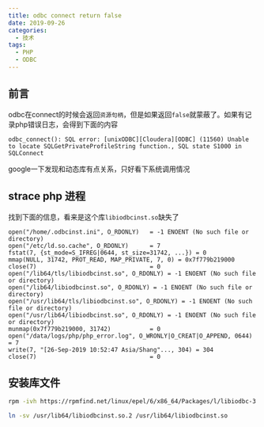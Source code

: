 ```yaml
---
title: odbc connect return false
date: 2019-09-26
categories:
  - 技术
tags: 
  - PHP
  - ODBC
---
```


## 前言

odbc在connect的时候会返回``资源句柄``，但是如果返回``false``就蒙蔽了。如果有记录php错误日志，会得到下面的内容

```vim
odbc_connect(): SQL error: [unixODBC][Cloudera][ODBC] (11560) Unable to locate SQLGetPrivateProfileString function., SQL state S1000 in SQLConnect
```

google一下发现和动态库有点关系，只好看下系统调用情况

<!-- more -->

## strace php 进程

找到下面的信息，看来是这个库``libiodbcinst.so``缺失了

```vim
open("/home/.odbcinst.ini", O_RDONLY)   = -1 ENOENT (No such file or directory)
open("/etc/ld.so.cache", O_RDONLY)      = 7
fstat(7, {st_mode=S_IFREG|0644, st_size=31742, ...}) = 0
mmap(NULL, 31742, PROT_READ, MAP_PRIVATE, 7, 0) = 0x7f779b219000
close(7)                                = 0
open("/lib64/tls/libiodbcinst.so", O_RDONLY) = -1 ENOENT (No such file or directory)
open("/lib64/libiodbcinst.so", O_RDONLY) = -1 ENOENT (No such file or directory)
open("/usr/lib64/tls/libiodbcinst.so", O_RDONLY) = -1 ENOENT (No such file or directory)
open("/usr/lib64/libiodbcinst.so", O_RDONLY) = -1 ENOENT (No such file or directory)
munmap(0x7f779b219000, 31742)           = 0
open("/data/logs/php/php_error.log", O_WRONLY|O_CREAT|O_APPEND, 0644) = 7
write(7, "[26-Sep-2019 10:52:47 Asia/Shang"..., 304) = 304
close(7)                                = 0
```

## 安装库文件

```bash
rpm -ivh https://rpmfind.net/linux/epel/6/x86_64/Packages/l/libiodbc-3.52.7-1.el6.x86_64.rpm

ln -sv /usr/lib64/libiodbcinst.so.2 /usr/lib64/libiodbcinst.so
```